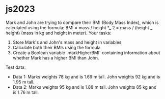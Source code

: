 # js2023

Mark and John are trying to compare their BMI (Body Mass Index), which is calculated using the formula:
BMI = mass / height \*_ 2 = mass / (height _ height) (mass in kg and height in meter).
Your tasks:

1. Store Mark's and John's mass and height in variables
2. Calculate both their BMIs using the formula
3. Create a Boolean variable 'markHigherBMI' containing information about whether Mark has a higher BMI than John.

Test data:

- Data 1: Marks weights 78 kg and is 1.69 m tall. John weights 92 kg and is 1.95 m tall.
- Data 2: Marks weights 95 kg and is 1.88 m tall. John weights 85 kg and is 1.76 m tall.
